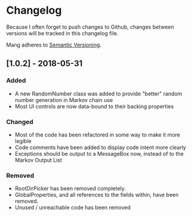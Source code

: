 # Changelog
Because I often forget to push changes to Github, changes between versions will be tracked in this changelog file.

Mang adheres to [Semantic Versioning](http://semver.org/spec/v2.0.0.html).

## [1.0.2] - 2018-05-31
### Added
- A new RandomNumber class was added to provide "better" random number generation in Markov chain use
- Most UI controls are now data-bound to their backing properties

### Changed
- Most of the code has been refactored in some way to make it more legible
- Code comments have been added to display code intent more clearly
- Exceptions should be output to a MessageBox now, instead of to the Markov Output List

### Removed
- RootDirPicker has been removed completely.
- GlobalProperties, and all references to the fields within, have been removed.
- Unused / unreachable code has been removed